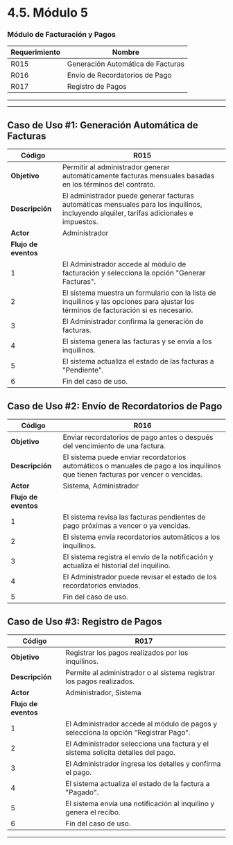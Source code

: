 # 4.5. Módulo 5

### Módulo de Facturación y Pagos

| Requerimiento | Nombre |
|---|---|
| R015 | Generación Automática de Facturas |
| R016 | Envío de Recordatorios de Pago | 
| R017 | Registro de Pagos |



---

---

## **Caso de Uso #1: Generación Automática de Facturas**

| Código | R015 |
|---|---|
| **Objetivo** | Permitir al administrador generar automáticamente facturas mensuales basadas en los términos del contrato. |
| **Descripción** | El administrador puede generar facturas automáticas mensuales para los inquilinos, incluyendo alquiler, tarifas adicionales e impuestos. |
| **Actor** | Administrador |
| **Flujo de eventos** |
| 1 | El Administrador accede al módulo de facturación y selecciona la opción "Generar Facturas". |
| 2 | El sistema muestra un formulario con la lista de inquilinos y las opciones para ajustar los términos de facturación si es necesario. |
| 3 | El Administrador confirma la generación de facturas. |
| 4 | El sistema genera las facturas y se envía  a los inquilinos. |
| 5 | El sistema actualiza el estado de las facturas a "Pendiente". |
| 6 | Fin del caso de uso. |

## **Caso de Uso #2: Envío de Recordatorios de Pago**

| Código | R016 |
|---|---|
| **Objetivo** | Enviar recordatorios de pago antes o después del vencimiento de una factura. |
| **Descripción** | El sistema puede enviar recordatorios automáticos o manuales de pago a los inquilinos que tienen facturas por vencer o vencidas. |
| **Actor** | Sistema, Administrador |
| **Flujo de eventos** |
| 1 | El sistema revisa las facturas pendientes de pago próximas a vencer o ya vencidas. |
| 2 | El sistema envía recordatorios automáticos a los inquilinos. |
| 3 | El sistema registra el envío de la notificación y actualiza el historial del inquilino. |
| 4 | El Administrador puede revisar el estado de los recordatorios enviados. |
| 5 | Fin del caso de uso. |


## **Caso de Uso #3: Registro de Pagos**

| Código | R017 |
|---|---|
| **Objetivo** | Registrar los pagos realizados por los inquilinos. |
| **Descripción** | Permite al administrador o al sistema registrar los pagos realizados. |
| **Actor** | Administrador, Sistema |
| **Flujo de eventos** |
| 1 | El Administrador accede al módulo de pagos y selecciona la opción "Registrar Pago". |
| 2 | El Administrador selecciona una factura y el sistema solicita detalles del pago. |
| 3 | El Administrador ingresa los detalles y confirma el pago. |
| 4 | El sistema actualiza el estado de la factura a "Pagado". |
| 5 | El sistema envía una notificación al inquilino y genera el recibo. |
| 6 | Fin del caso de uso. |



---
